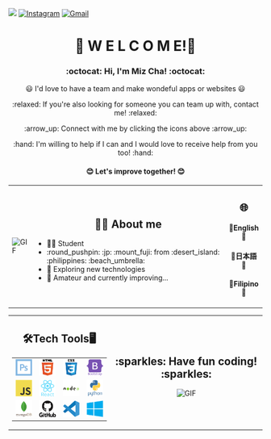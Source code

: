 ![](https://komarev.com/ghpvc/?username=mizchibipotatochan&style=for-the-badge)
[<img src="https://raw.githubusercontent.com/simple-icons/simple-icons/develop/icons/instagram.svg" alt="Instagram" width="30"/>](https://www.instagram.com/mizchibipotatochan/)
[![Gmail](https://img.shields.io/badge/-mizchibipotatochan12@gmail.com-c14438?style=flat-square&logo=Gmail&logoColor=yellow)](mizchibipotatochan12@gmail.com)


<h1 align="center" class="greeting">👋 W E L C O M E!👋</h1>
<div align="center">
<h3> :octocat: Hi, I'm Miz Cha! :octocat:</h3>
<p> 😃 I'd love to have a team and make wondeful apps or websites 😃</p>
<p> :relaxed: If you're also looking for someone you can team up with, contact me! :relaxed:</p>
<p> :arrow_up: Connect with me by clicking the icons above :arrow_up:</p>
<p> :hand: I'm willing to help if I can and I would love to receive help from you too! :hand:</p>
<h4> 😊 Let's improve together! 😊 </h4>
</div>

<div align="center">
<table>
<tr>
<!--GIF -->
<td><img src="https://github.com/mizchibipotatochan/mizchibipotatochan/blob/master/mizchibipotatochanW%26ADev.gif" alt="GIF" width="250"></td>
<!-- About me -->
<td>
<h2 align="center"> 👩‍💻 About me </h2>
<ul>
<li>👩‍🎓 Student</li>
<li>:round_pushpin: :jp: :mount_fuji: from :desert_island: :philippines: :beach_umbrella: </li>
<li>🔭 Exploring new technologies</li>
<li>🌱 Amateur and currently improving...</li>
</ul>
</td>
<!-- Languages -->
<td>
<h2 align="center">🌐</h2>
<div align="center">
<h4>💖English💖</h4>
<h4>💖日本語💖</h4>
<h4>💖Filipino💖</h4>
<div>
</td>
</tr>
</table>

<div>
<table>
<tr>
<!-- Tech Tools -->
<td>
<table>
<!-- For Styling -->
<tr>
<h2 align="center">🛠️Tech Tools🖥️</h2>
<td><img src="https://raw.githubusercontent.com/devicons/devicon/master/icons/photoshop/photoshop-line.svg" alt="Adobe Photoshop" width="50"></td>
<td><img src="https://raw.githubusercontent.com/devicons/devicon/master/icons/html5/html5-original-wordmark.svg" alt="HTML5" width="50"></td>
<td><img src="https://raw.githubusercontent.com/devicons/devicon/master/icons/css3/css3-original-wordmark.svg" alt="CSS3" width="50"></td>
<td><img src="https://raw.githubusercontent.com/devicons/devicon/master/icons/bootstrap/bootstrap-plain-wordmark.svg" alt="Bootstrap" width="50"></td>
</tr>
<!-- Programming -->
<tr>
<td><img src="https://raw.githubusercontent.com/devicons/devicon/master/icons/javascript/javascript-original.svg" alt="Javascript" width="50"></td>
<td><img src="https://raw.githubusercontent.com/devicons/devicon/master/icons/react/react-original-wordmark.svg" alt="React JS" width="50"></td>
<td><img src="https://raw.githubusercontent.com/devicons/devicon/master/icons/nodejs/nodejs-original-wordmark.svg" alt="Node JS" width="50"></td>
<td><img src="https://raw.githubusercontent.com/devicons/devicon/master/icons/python/python-original-wordmark.svg" alt="Python" width="50"></td>
</tr>
<tr>
<!-- Workspace tools -->
<td><img src="https://raw.githubusercontent.com/devicons/devicon/master/icons/mongodb/mongodb-original-wordmark.svg" alt="MongoDB " width="50"></td>
<td><img src="https://raw.githubusercontent.com/devicons/devicon/master/icons/github/github-original-wordmark.svg" alt="GitHub" width="50"></td>
<td><img src="https://raw.githubusercontent.com/devicons/devicon/master/icons/vscode/vscode-original.svg" alt="visualStudio" width="50"></td>
<td><img src="https://raw.githubusercontent.com/devicons/devicon/master/icons/windows8/windows8-original.svg" alt="Windows" width="50"></td>
</tr>
</table>
</td>
<!-- GIF -->
<td>
<h2 align="center">:sparkles: Have fun coding! :sparkles:</h2>
<p align="center"><img src="https://github.com/mizchibipotatochan/mizchibipotatochan/blob/master/mizchibipotatochanDev.gif" alt="GIF" width="270"></p>
</td>
</tr>
</table>
</div>

</div>